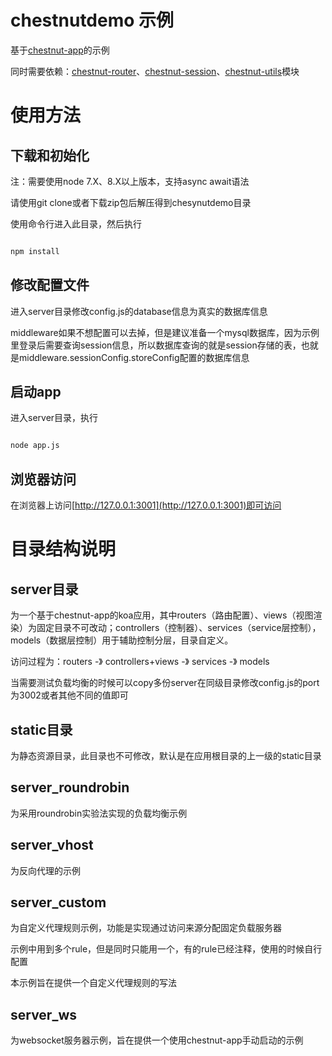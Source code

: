 # chestnutdemo 示例

基于[chestnut-app](https://github.com/nandy007/chestnut-app)的示例

同时需要依赖：[chestnut-router](https://github.com/nandy007/chestnut-router)、[chestnut-session](https://github.com/nandy007/chestnut-session)、[chestnut-utils](https://github.com/nandy007/chestnut-utils)模块

# 使用方法

## 下载和初始化

注：需要使用node 7.X、8.X以上版本，支持async await语法

请使用git clone或者下载zip包后解压得到chesynutdemo目录

使用命令行进入此目录，然后执行

```bash

npm install


```

## 修改配置文件

进入server目录修改config.js的database信息为真实的数据库信息

middleware如果不想配置可以去掉，但是建议准备一个mysql数据库，因为示例里登录后需要查询session信息，所以数据库查询的就是session存储的表，也就是middleware.sessionConfig.storeConfig配置的数据库信息

## 启动app

进入server目录，执行

```bash

node app.js


```

## 浏览器访问

在浏览器上访问[http://127.0.0.1:3001](http://127.0.0.1:3001)即可访问



# 目录结构说明

## server目录

为一个基于chestnut-app的koa应用，其中routers（路由配置）、views（视图渲染）为固定目录不可改动；controllers（控制器）、services（service层控制），models（数据层控制）用于辅助控制分层，目录自定义。

访问过程为：routers -》 controllers+views -》 services -》 models

当需要测试负载均衡的时候可以copy多份server在同级目录修改config.js的port为3002或者其他不同的值即可

## static目录

为静态资源目录，此目录也不可修改，默认是在应用根目录的上一级的static目录

## server_roundrobin

为采用roundrobin实验法实现的负载均衡示例


## server_vhost

为反向代理的示例

## server_custom

为自定义代理规则示例，功能是实现通过访问来源分配固定负载服务器

示例中用到多个rule，但是同时只能用一个，有的rule已经注释，使用的时候自行配置

本示例旨在提供一个自定义代理规则的写法


## server_ws

为websocket服务器示例，旨在提供一个使用chestnut-app手动启动的示例